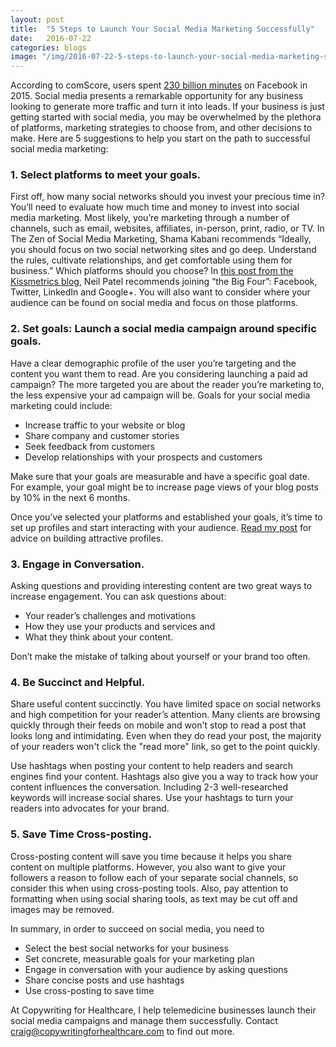 ```yaml
---
layout: post
title:  "5 Steps to Launch Your Social Media Marketing Successfully"
date:   2016-07-22
categories: blogs
image: "/img/2016-07-22-5-steps-to-launch-your-social-media-marketing-successfully.png"
---
```


According to comScore, users spent [230 billion minutes](https://www.comscore.com/Insights/Blog/Which-Social-Networks-Have-the-Most-Engaged-Audience) on Facebook in 2015. Social media presents a remarkable opportunity for any business looking to generate more traffic and turn it into leads. If your business is just getting started with social media, you may be overwhelmed by the plethora of platforms, marketing strategies to choose from, and other decisions to make. Here are 5 suggestions to help you start on the path to successful social media marketing: 

### 1. Select platforms to meet your goals.

First off, how many social networks should you invest your precious time in? You’ll need to evaluate how much time and money to invest into social media marketing. Most likely, you’re marketing through a number of channels, such as email, websites, affiliates, in-person, print, radio, or TV. In The Zen of Social Media Marketing, Shama Kabani recommends “Ideally, you should focus on two social networking sites and go deep. Understand the rules, cultivate relationships, and get comfortable using them for business.” Which platforms should you choose? In [this post from the Kissmetrics blog,](https://blog.kissmetrics.com/which-social-accounts-matter/) Neil Patel recommends joining “the Big Four”: Facebook, Twitter, LinkedIn and Google+. You will also want to consider where your audience can be found on social media and focus on those platforms.

### 2. Set goals: Launch a social media campaign around specific goals.

Have a clear demographic profile of the user you’re targeting and the content you want them to read. Are you considering launching a paid ad campaign? The more targeted you are about the reader you’re marketing to, the less expensive your ad campaign will be. Goals for your social media marketing could include:

* Increase traffic to your website or blog
* Share company and customer stories
* Seek feedback from customers 
* Develop relationships with your prospects and customers 

Make sure that your goals are measurable and have a specific goal date. For example, your goal might be to increase page views of your blog posts by 10% in the next 6 months. 

Once you’ve selected your platforms and established your goals, it’s time to set up profiles and start interacting with your audience. [Read my post](http://www.copywritingforhealthcare.com/blogs/2016/07/18/8-elements-of-an-attractive-social-media-profile.html) for advice on building attractive profiles.

### 3. Engage in Conversation.

Asking questions and providing interesting content are two great ways to increase engagement. You can ask questions about: 

* Your reader’s challenges and motivations 
* How they use your products and services and 
* What they think about your content. 

Don’t make the mistake of talking about yourself or your brand too often.

### 4. Be Succinct and Helpful.

Share useful content succinctly. You have limited space on social networks and high competition for your reader’s attention. Many clients are browsing quickly through their feeds on mobile and won't stop to read a post that looks long and intimidating. Even when they do read your post, the majority of your readers won't click the "read more" link, so get to the point quickly. 

Use hashtags when posting your content to help readers and search engines find your content. Hashtags also give you a way to track how your content influences the conversation. Including 2-3 well-researched keywords will increase social shares. Use your hashtags to turn your readers into advocates for your brand.

### 5. Save Time Cross-posting.

Cross-posting content will save you time because it helps you share content on multiple platforms. However, you also want to give your followers a reason to follow each of your separate social channels, so consider this when using cross-posting tools. Also, pay attention to formatting when using social sharing tools, as text may be cut off and images may be removed. 

In summary, in order to succeed on social media, you need to 

* Select the best social networks for your business
* Set concrete, measurable goals for your marketing plan
* Engage in conversation with your audience by asking questions
* Share concise posts and use hashtags
* Use cross-posting to save time

At Copywriting for Healthcare, I help telemedicine businesses launch their social media campaigns and manage them successfully. Contact craig@copywritingforhealthcare.com to find out more.
